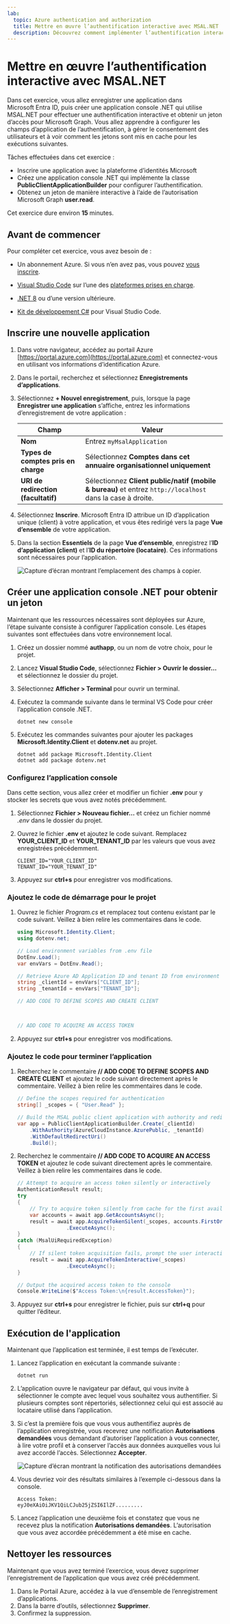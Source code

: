 ```yaml
---
lab:
  topic: Azure authentication and authorization
  title: Mettre en œuvre l’authentification interactive avec MSAL.NET
  description: Découvrez comment implémenter l’authentification interactive à l’aide du kit de développement logiciel (SDK) MSAL.NET et acquérir un jeton.
---
```


# Mettre en œuvre l’authentification interactive avec MSAL.NET

Dans cet exercice, vous allez enregistrer une application dans Microsoft Entra ID, puis créer une application console .NET qui utilise MSAL.NET pour effectuer une authentification interactive et obtenir un jeton d’accès pour Microsoft Graph. Vous allez apprendre à configurer les champs d’application de l’authentification, à gérer le consentement des utilisateurs et à voir comment les jetons sont mis en cache pour les exécutions suivantes. 

Tâches effectuées dans cet exercice :

* Inscrire une application avec la plateforme d’identités Microsoft
* Créez une application console .NET qui implémente la classe **PublicClientApplicationBuilder** pour configurer l’authentification.
* Obtenez un jeton de manière interactive à l’aide de l’autorisation Microsoft Graph **user.read**.

Cet exercice dure environ **15** minutes.

## Avant de commencer

Pour compléter cet exercice, vous avez besoin de :

* Un abonnement Azure. Si vous n’en avez pas, vous pouvez [vous inscrire](https://azure.microsoft.com/).

* [Visual Studio Code](https://code.visualstudio.com/) sur l’une des [plateformes prises en charge](https://code.visualstudio.com/docs/supporting/requirements#_platforms).

* [.NET 8](https://dotnet.microsoft.com/en-us/download/dotnet/8.0) ou d’une version ultérieure.

* [Kit de développement C#](https://marketplace.visualstudio.com/items?itemName=ms-dotnettools.csdevkit) pour Visual Studio Code.

## Inscrire une nouvelle application

1. Dans votre navigateur, accédez au portail Azure [https://portal.azure.com](https://portal.azure.com) et connectez-vous en utilisant vos informations d’identification Azure.

1. Dans le portail, recherchez et sélectionnez **Enregistrements d’applications**. 

1. Sélectionnez **+ Nouvel enregistrement**, puis, lorsque la page **Enregistrer une application** s’affiche, entrez les informations d’enregistrement de votre application :

    | Champ | Valeur |
    |--|--|
    | **Nom** | Entrez `myMsalApplication`  |
    | **Types de comptes pris en charge** | Sélectionnez **Comptes dans cet annuaire organisationnel uniquement** |
    | **URI de redirection (facultatif)** | Sélectionnez **Client public/natif (mobile & bureau)** et entrez `http://localhost` dans la case à droite. |

1. Sélectionnez **Inscrire**. Microsoft Entra ID attribue un ID d’application unique (client) à votre application, et vous êtes redirigé vers la page **Vue d’ensemble** de votre application. 

1. Dans la section **Essentiels** de la page **Vue d’ensemble**, enregistrez l’**ID d’application (client)** et l’**ID du répertoire (locataire)**. Ces informations sont nécessaires pour l’application.

    ![Capture d’écran montrant l’emplacement des champs à copier.](./media/01-app-directory-id-location.png)
 
## Créer une application console .NET pour obtenir un jeton

Maintenant que les ressources nécessaires sont déployées sur Azure, l’étape suivante consiste à configurer l’application console. Les étapes suivantes sont effectuées dans votre environnement local.

1. Créez un dossier nommé **authapp**, ou un nom de votre choix, pour le projet.

1. Lancez **Visual Studio Code**, sélectionnez **Fichier > Ouvrir le dossier...** et sélectionnez le dossier du projet.

1. Sélectionnez **Afficher > Terminal** pour ouvrir un terminal.

1. Exécutez la commande suivante dans le terminal VS Code pour créer l’application console .NET.

    ```
    dotnet new console
    ```

1. Exécutez les commandes suivantes pour ajouter les packages **Microsoft.Identity.Client** et **dotenv.net** au projet.

    ```
    dotnet add package Microsoft.Identity.Client
    dotnet add package dotenv.net
    ```

### Configurez l’application console

Dans cette section, vous allez créer et modifier un fichier **.env** pour y stocker les secrets que vous avez notés précédemment. 

1. Sélectionnez **Fichier > Nouveau fichier...** et créez un fichier nommé *.env* dans le dossier du projet.

1. Ouvrez le fichier **.env** et ajoutez le code suivant. Remplacez **YOUR_CLIENT_ID** et **YOUR_TENANT_ID** par les valeurs que vous avez enregistrées précédemment.

    ```
    CLIENT_ID="YOUR_CLIENT_ID"
    TENANT_ID="YOUR_TENANT_ID"
    ```

1. Appuyez sur **ctrl+s** pour enregistrer vos modifications.

### Ajoutez le code de démarrage pour le projet

1. Ouvrez le fichier *Program.cs* et remplacez tout contenu existant par le code suivant. Veillez à bien relire les commentaires dans le code.

    ```csharp
    using Microsoft.Identity.Client;
    using dotenv.net;
    
    // Load environment variables from .env file
    DotEnv.Load();
    var envVars = DotEnv.Read();
    
    // Retrieve Azure AD Application ID and tenant ID from environment variables
    string _clientId = envVars["CLIENT_ID"];
    string _tenantId = envVars["TENANT_ID"];
    
    // ADD CODE TO DEFINE SCOPES AND CREATE CLIENT 
    
    
    
    // ADD CODE TO ACQUIRE AN ACCESS TOKEN
    
    
    ```

1. Appuyez sur **ctrl+s** pour enregistrer vos modifications.

### Ajoutez le code pour terminer l’application

1. Recherchez le commentaire **// ADD CODE TO DEFINE SCOPES AND CREATE CLIENT** et ajoutez le code suivant directement après le commentaire. Veillez à bien relire les commentaires dans le code.

    ```csharp
    // Define the scopes required for authentication
    string[] _scopes = { "User.Read" };
    
    // Build the MSAL public client application with authority and redirect URI
    var app = PublicClientApplicationBuilder.Create(_clientId)
        .WithAuthority(AzureCloudInstance.AzurePublic, _tenantId)
        .WithDefaultRedirectUri()
        .Build();
    ```

1. Recherchez le commentaire **// ADD CODE TO ACQUIRE AN ACCESS TOKEN** et ajoutez le code suivant directement après le commentaire. Veillez à bien relire les commentaires dans le code.

    ```csharp
    // Attempt to acquire an access token silently or interactively
    AuthenticationResult result;
    try
    {
        // Try to acquire token silently from cache for the first available account
        var accounts = await app.GetAccountsAsync();
        result = await app.AcquireTokenSilent(_scopes, accounts.FirstOrDefault())
                    .ExecuteAsync();
    }
    catch (MsalUiRequiredException)
    {
        // If silent token acquisition fails, prompt the user interactively
        result = await app.AcquireTokenInteractive(_scopes)
                    .ExecuteAsync();
    }
    
    // Output the acquired access token to the console
    Console.WriteLine($"Access Token:\n{result.AccessToken}");
    ```

1. Appuyez sur **ctrl+s** pour enregistrer le fichier, puis sur **ctrl+q** pour quitter l’éditeur.

## Exécution de l'application

Maintenant que l’application est terminée, il est temps de l’exécuter. 

1. Lancez l’application en exécutant la commande suivante :

    ```
    dotnet run
    ```

1. L’application ouvre le navigateur par défaut, qui vous invite à sélectionner le compte avec lequel vous souhaitez vous authentifier. Si plusieurs comptes sont répertoriés, sélectionnez celui qui est associé au locataire utilisé dans l’application.

1. Si c’est la première fois que vous vous authentifiez auprès de l’application enregistrée, vous recevrez une notification **Autorisations demandées** vous demandant d’autoriser l’application à vous connecter, à lire votre profil et à conserver l’accès aux données auxquelles vous lui avez accordé l’accès. Sélectionnez **Accepter**.

    ![Capture d’écran montrant la notification des autorisations demandées](./media/01-granting-permission.png)

1. Vous devriez voir des résultats similaires à l’exemple ci-dessous dans la console.

    ```
    Access Token:
    eyJ0eXAiOiJKV1QiLCJub25jZSI6IlZF.........
    ```

1. Lancez l’application une deuxième fois et constatez que vous ne recevez plus la notification **Autorisations demandées**. L’autorisation que vous avez accordée précédemment a été mise en cache.

## Nettoyer les ressources

Maintenant que vous avez terminé l’exercice, vous devez supprimer l’enregistrement de l’application que vous avez créé précédemment.

1. Dans le Portail Azure, accédez à la vue d’ensemble de l’enregistrement d’applications.
1. Dans la barre d’outils, sélectionnez **Supprimer**.
1. Confirmez la suppression.
